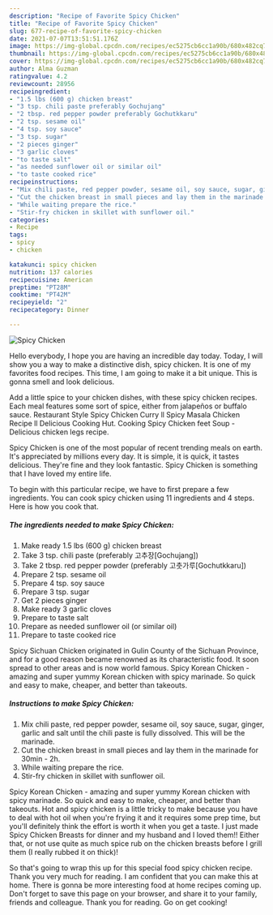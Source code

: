```yaml
---
description: "Recipe of Favorite Spicy Chicken"
title: "Recipe of Favorite Spicy Chicken"
slug: 677-recipe-of-favorite-spicy-chicken
date: 2021-07-07T13:51:51.176Z
image: https://img-global.cpcdn.com/recipes/ec5275cb6cc1a90b/680x482cq70/spicy-chicken-recipe-main-photo.jpg
thumbnail: https://img-global.cpcdn.com/recipes/ec5275cb6cc1a90b/680x482cq70/spicy-chicken-recipe-main-photo.jpg
cover: https://img-global.cpcdn.com/recipes/ec5275cb6cc1a90b/680x482cq70/spicy-chicken-recipe-main-photo.jpg
author: Alma Guzman
ratingvalue: 4.2
reviewcount: 28956
recipeingredient:
- "1.5 lbs (600 g) chicken breast"
- "3 tsp. chili paste preferably Gochujang"
- "2 tbsp. red pepper powder preferably Gochutkkaru"
- "2 tsp. sesame oil"
- "4 tsp. soy sauce"
- "3 tsp. sugar"
- "2 pieces ginger"
- "3 garlic cloves"
- "to taste salt"
- "as needed sunflower oil or similar oil"
- "to taste cooked rice"
recipeinstructions:
- "Mix chili paste, red pepper powder, sesame oil, soy sauce, sugar, ginger, garlic and salt until the chili paste is fully dissolved. This will be the marinade."
- "Cut the chicken breast in small pieces and lay them in the marinade for 30min - 2h."
- "While waiting prepare the rice."
- "Stir-fry chicken in skillet with sunflower oil."
categories:
- Recipe
tags:
- spicy
- chicken

katakunci: spicy chicken 
nutrition: 137 calories
recipecuisine: American
preptime: "PT28M"
cooktime: "PT42M"
recipeyield: "2"
recipecategory: Dinner

---
```



![Spicy Chicken](https://img-global.cpcdn.com/recipes/ec5275cb6cc1a90b/680x482cq70/spicy-chicken-recipe-main-photo.jpg)

Hello everybody, I hope you are having an incredible day today. Today, I will show you a way to make a distinctive dish, spicy chicken. It is one of my favorites food recipes. This time, I am going to make it a bit unique. This is gonna smell and look delicious.

Add a little spice to your chicken dishes, with these spicy chicken recipes. Each meal features some sort of spice, either from jalapeños or buffalo sauce. Restaurant Style Spicy Chicken Curry ll Spicy Masala Chicken Recipe ll Delicious Cooking Hut. Cooking Spicy Chicken feet Soup - Delicious chicken legs recipe.

Spicy Chicken is one of the most popular of recent trending meals on earth. It's appreciated by millions every day. It is simple, it is quick, it tastes delicious. They're fine and they look fantastic. Spicy Chicken is something that I have loved my entire life.


To begin with this particular recipe, we have to first prepare a few ingredients. You can cook spicy chicken using 11 ingredients and 4 steps. Here is how you cook that.

<!--inarticleads1-->

##### The ingredients needed to make Spicy Chicken:

1. Make ready 1.5 lbs (600 g) chicken breast
1. Take 3 tsp. chili paste (preferably 고추장[Gochujang])
1. Take 2 tbsp. red pepper powder (preferably 고춧가루[Gochutkkaru])
1. Prepare 2 tsp. sesame oil
1. Prepare 4 tsp. soy sauce
1. Prepare 3 tsp. sugar
1. Get 2 pieces ginger
1. Make ready 3 garlic cloves
1. Prepare to taste salt
1. Prepare as needed sunflower oil (or similar oil)
1. Prepare to taste cooked rice


Spicy Sichuan Chicken originated in Gulin County of the Sichuan Province, and for a good reason became renowned as its characteristic food. It soon spread to other areas and is now world famous. Spicy Korean Chicken - amazing and super yummy Korean chicken with spicy marinade. So quick and easy to make, cheaper, and better than takeouts. 

<!--inarticleads2-->

##### Instructions to make Spicy Chicken:

1. Mix chili paste, red pepper powder, sesame oil, soy sauce, sugar, ginger, garlic and salt until the chili paste is fully dissolved. This will be the marinade.
1. Cut the chicken breast in small pieces and lay them in the marinade for 30min - 2h.
1. While waiting prepare the rice.
1. Stir-fry chicken in skillet with sunflower oil.


Spicy Korean Chicken - amazing and super yummy Korean chicken with spicy marinade. So quick and easy to make, cheaper, and better than takeouts. Hot and spicy chicken is a little tricky to make because you have to deal with hot oil when you&#39;re frying it and it requires some prep time, but you&#39;ll definitely think the effort is worth it when you get a taste. I just made Spicy Chicken Breasts for dinner and my husband and I loved them!! Either that, or not use quite as much spice rub on the chicken breasts before I grill them (I really rubbed it on thick)! 

So that's going to wrap this up for this special food spicy chicken recipe. Thank you very much for reading. I am confident that you can make this at home. There is gonna be more interesting food at home recipes coming up. Don't forget to save this page on your browser, and share it to your family, friends and colleague. Thank you for reading. Go on get cooking!
